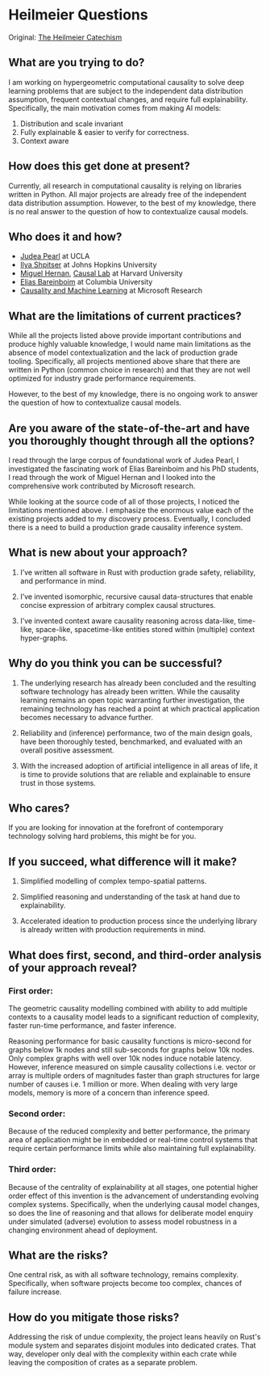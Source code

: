 [//]: # (---)

[//]: # (SPDX-License-Identifier: MIT)

[//]: # (---)

# Heilmeier Questions

Original: [The Heilmeier Catechism](https://www.darpa.mil/work-with-us/heilmeier-catechism)

## What are you trying to do?

I am working on hypergeometric computational causality to solve deep learning problems that are subject to the
independent data distribution assumption, frequent contextual changes, and require full explainability.
Specifically, the main motivation comes from making AI models:

1) Distribution and scale invariant
2) Fully explainable & easier to verify for correctness.
3) Context aware

## How does this get done at present?

Currently, all research in computational causality is relying on libraries written in Python. All major projects are
already free of the independent data distribution assumption. However, to the best of my knowledge, there is no real
answer to the question of how to contextualize causal models.

## Who does it and how?

* [Judea Pearl](http://bayes.cs.ucla.edu/jp_home.html) at UCLA
* [Ilya Shpitser](https://www.cs.jhu.edu/~ilyas/) at Johns Hopkins University
* [Miguel Hernan](https://www.hsph.harvard.edu/miguel-hernan/), [Causal Lab](https://causalab.sph.harvard.edu/) at
  Harvard University
* [Elias Bareinboim](https://causalai.net/) at Columbia University
* [Causality and Machine Learning](https://www.microsoft.com/en-us/research/group/causal-inference/) at Microsoft
  Research

## What are the limitations of current practices?

While all the projects listed above provide important contributions and produce highly valuable knowledge, I would name
main limitations as the absence of model contextualization and the lack of production grade tooling. Specifically, all
projects mentioned above share that there are written in Python (common choice in research)
and that they are not well optimized for industry grade performance requirements.

However, to the best of my knowledge, there is no ongoing work to answer the question of how to contextualize causal
models.

## Are you aware of the state-of-the-art and have you thoroughly thought through all the options?

I read through the large corpus of foundational work of Judea Pearl, I investigated the fascinating work of Elias
Bareinboim and his PhD students, I read through the work of Miguel Hernan and I looked into the comprehensive work
contributed by Microsoft research.

While looking at the source code of all of those projects, I noticed the limitations mentioned above. I emphasize the
enormous value each of the existing projects added to my discovery process. Eventually, I concluded there is a need to
build a production grade causality inference system.

## What is new about your approach?

1) I’ve written all software in Rust with production grade safety, reliability, and performance in mind.

2) I’ve invented isomorphic, recursive causal data-structures that enable concise expression of arbitrary complex causal
   structures.

3) I’ve invented context aware causality reasoning across data-like, time-like, space-like, spacetime-like entities
   stored within (multiple) context hyper-graphs.

## Why do you think you can be successful?

1) The underlying research has already been concluded and the resulting software technology has already been written.
   While the causality learning remains an open topic warranting further investigation, the remaining technology has
   reached a point at which practical application becomes necessary to advance further.

2) Reliability and (inference) performance, two of the main design goals, have been thoroughly tested, benchmarked, and
   evaluated with an overall positive assessment.

3) With the increased adoption of artificial intelligence in all areas of life, it is time to provide solutions that are
   reliable and explainable to ensure trust in those systems.

## Who cares?

If you are looking for innovation at the forefront of contemporary technology solving hard problems,
this might be for you.

## If you succeed, what difference will it make?

1) Simplified modelling of complex tempo-spatial patterns.

2) Simplified reasoning and understanding of the task at hand due to explainability.

3) Accelerated ideation to production process since the underlying library is already written with production
   requirements in mind.

## What does first, second, and third-order analysis of your approach reveal?

### First order:

The geometric causality modelling combined with ability to add multiple contexts to a causality model leads to a
significant reduction of complexity, faster run-time performance, and faster inference.

Reasoning performance for basic causality functions is micro-second for graphs below 1k nodes and still
sub-seconds for graphs below 10k nodes. Only complex graphs with well over 10k nodes induce notable latency. However,
inference measured on simple causality collections i.e. vector or array is multiple orders of magnitudes faster than
graph
structures for large number of causes i.e. 1 million or more. When dealing with very large models, memory is more of a
concern
than inference speed.

### Second order:

Because of the reduced complexity and better performance, the primary area of application might be in embedded or
real-time control systems that require certain performance limits while also maintaining full explainability.

### Third order:

Because of the centrality of explainability at all stages, one potential higher order effect of this invention
is the advancement of understanding evolving complex systems.
Specifically, when the underlying causal model changes, so does the line of reasoning and that allows for deliberate
model enquiry under simulated (adverse) evolution to assess model robustness in a changing environment ahead of
deployment.

## What are the risks?

One central risk, as with all software technology, remains complexity.
Specifically, when software projects become too complex, chances of failure increase.

## How do you mitigate those risks?

Addressing the risk of undue complexity, the project leans heavily on
Rust's module system and separates disjoint modules into dedicated crates.
That way, developer only deal with the complexity within each crate while leaving the composition
of crates as a separate problem. 